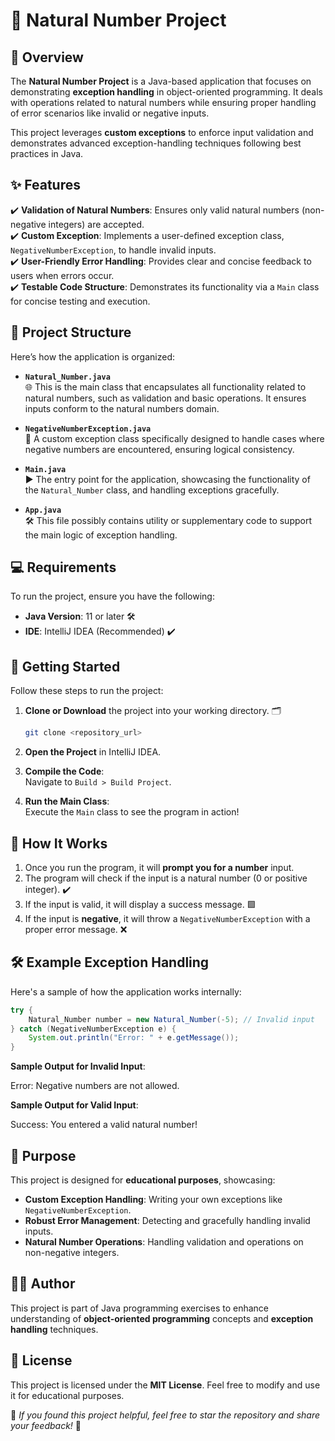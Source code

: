 # 🌟 Natural Number Project

## 📜 Overview

The **Natural Number Project** is a Java-based application that focuses on demonstrating **exception handling** in object-oriented programming. It deals with operations related to natural numbers while ensuring proper handling of error scenarios like invalid or negative inputs.

This project leverages **custom exceptions** to enforce input validation and demonstrates advanced exception-handling techniques following best practices in Java.

## ✨ Features

✔️ **Validation of Natural Numbers**: Ensures only valid natural numbers (non-negative integers) are accepted.  
✔️ **Custom Exception**: Implements a user-defined exception class, `NegativeNumberException`, to handle invalid inputs.  
✔️ **User-Friendly Error Handling**: Provides clear and concise feedback to users when errors occur.  
✔️ **Testable Code Structure**: Demonstrates its functionality via a `Main` class for concise testing and execution.

## 📂 Project Structure

Here’s how the application is organized:

- **`Natural_Number.java`**  
  🌐 This is the main class that encapsulates all functionality related to natural numbers, such as validation and basic operations. It ensures inputs conform to the natural numbers domain.

- **`NegativeNumberException.java`**  
  🚨 A custom exception class specifically designed to handle cases where negative numbers are encountered, ensuring logical consistency.

- **`Main.java`**  
  ▶️ The entry point for the application, showcasing the functionality of the `Natural_Number` class, and handling exceptions gracefully.

- **`App.java`**  
  🛠️ This file possibly contains utility or supplementary code to support the main logic of exception handling.

## 💻 Requirements

To run the project, ensure you have the following:

- **Java Version**: 11 or later 🛠️
- **IDE**: IntelliJ IDEA (Recommended) ✔️

## 🚀 Getting Started

Follow these steps to run the project:

1. **Clone or Download** the project into your working directory. 🗂️
   ```bash
   git clone <repository_url>
   ```

2. **Open the Project** in IntelliJ IDEA.

3. **Compile the Code**:  
   Navigate to `Build > Build Project`.

4. **Run the Main Class**:  
   Execute the `Main` class to see the program in action!

## 🤔 How It Works

1. Once you run the program, it will **prompt you for a number** input.
2. The program will check if the input is a natural number (0 or positive integer). ✔️
3. If the input is valid, it will display a success message. 🟩
4. If the input is **negative**, it will throw a `NegativeNumberException` with a proper error message. ❌

## 🛠️ Example Exception Handling

Here's a sample of how the application works internally:

```java
try {
    Natural_Number number = new Natural_Number(-5); // Invalid input
} catch (NegativeNumberException e) {
    System.out.println("Error: " + e.getMessage());
}
```

**Sample Output for Invalid Input**:

Error: Negative numbers are not allowed.

**Sample Output for Valid Input**:

Success: You entered a valid natural number!

## 🧐 Purpose

This project is designed for **educational purposes**, showcasing:

- **Custom Exception Handling**: Writing your own exceptions like `NegativeNumberException`.
- **Robust Error Management**: Detecting and gracefully handling invalid inputs.
- **Natural Number Operations**: Handling validation and operations on non-negative integers.

## 👩‍💻 Author

This project is part of Java programming exercises to enhance understanding of **object-oriented programming** concepts and **exception handling** techniques.

## 📜 License

This project is licensed under the **MIT License**. Feel free to modify and use it for educational purposes.

🌟 *If you found this project helpful, feel free to star the repository and share your feedback!* 🌟